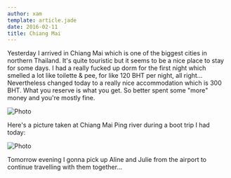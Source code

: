 ```yaml
---
author: xam
template: article.jade
date: 2016-02-11
title: Chiang Mai
---
```


Yesterday I arrived in Chiang Mai which is one of the biggest cities in northern Thailand. It's quite touristic but it seems to be a nice place to stay for some days. I had a really fucked up dorm for the first night which smelled a lot like toilette & pee, for like 120 BHT per night, all right... Nevertheless changed today to a really nice accommodation which is 300 BHT. What you reserve is what you get. So better spent some "more" money and you're mostly fine.

![Photo](https://dl.dropboxusercontent.com/u/53826890/IMAG0530-1024x577.jpg)

Here's a picture taken at Chiang Mai Ping river during a boot trip I had today:

![Photo](https://dl.dropboxusercontent.com/u/53826890/IMAG0546-1024x577.jpg)

Tomorrow evening I gonna pick up Aline and Julie from the airport to continue travelling with them together...